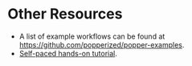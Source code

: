 # Other Resources

  * A list of example workflows can be found at 
    <https://github.com/popperized/popper-examples>.
  * [Self-paced hands-on 
    tutorial](https://popperized.github.io/swc-lesson).
